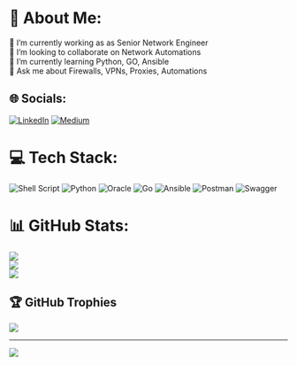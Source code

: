 # 💫 About Me:
🔭 I’m currently working as as Senior Network Engineer<br>👯 I’m looking to collaborate on Network Automations<br>🌱 I’m currently learning Python, GO, Ansible<br>💬 Ask me about Firewalls, VPNs, Proxies, Automations


## 🌐 Socials:
[![LinkedIn](https://img.shields.io/badge/LinkedIn-%230077B5.svg?logo=linkedin&logoColor=white)](https://linkedin.com/in/https://www.linkedin.com/in/clarencesubia) [![Medium](https://img.shields.io/badge/Medium-12100E?logo=medium&logoColor=white)](https://medium.com/@https://clarencesubia.medium.com) 

# 💻 Tech Stack:
![Shell Script](https://img.shields.io/badge/shell_script-%23121011.svg?style=for-the-badge&logo=gnu-bash&logoColor=white) ![Python](https://img.shields.io/badge/python-3670A0?style=for-the-badge&logo=python&logoColor=ffdd54) ![Oracle](https://img.shields.io/badge/Oracle-F80000?style=for-the-badge&logo=oracle&logoColor=white) ![Go](https://img.shields.io/badge/go-%2300ADD8.svg?style=for-the-badge&logo=go&logoColor=white) ![Ansible](https://img.shields.io/badge/ansible-%231A1918.svg?style=for-the-badge&logo=ansible&logoColor=white) ![Postman](https://img.shields.io/badge/Postman-FF6C37?style=for-the-badge&logo=postman&logoColor=white) ![Swagger](https://img.shields.io/badge/-Swagger-%23Clojure?style=for-the-badge&logo=swagger&logoColor=white)
# 📊 GitHub Stats:
![](https://github-readme-stats.vercel.app/api?username=meliodaaf&theme=tokyonight&hide_border=false&include_all_commits=true&count_private=true)<br/>
![](https://github-readme-streak-stats.herokuapp.com/?user=meliodaaf&theme=tokyonight&hide_border=false)<br/>
![](https://github-readme-stats.vercel.app/api/top-langs/?username=meliodaaf&theme=tokyonight&hide_border=false&include_all_commits=true&count_private=true&layout=compact)

## 🏆 GitHub Trophies
![](https://github-profile-trophy.vercel.app/?username=meliodaaf&theme=apprentice&no-frame=false&no-bg=false&margin-w=4)

---
[![](https://visitcount.itsvg.in/api?id=meliodaaf&icon=0&color=0)](https://visitcount.itsvg.in)
